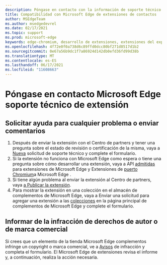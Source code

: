 ```yaml
---
description: Póngase en contacto con la información de soporte técnico Microsoft Edge desarrollo de extensiones
title: Compatibilidad con Microsoft Edge de extensiones de contactos
author: MSEdgeTeam
ms.author: msedgedevrel
ms.date: 02/17/2021
ms.topic: support
ms.prod: microsoft-edge
keywords: edge-chromium, desarrollo de extensiones, extensiones del explorador, complementos, centro de partners, desarrollador, soporte técnico
ms.openlocfilehash: 4f72e0f0a738d6c89ffd0dcc80bf271d8517d1b2
ms.sourcegitcommit: 0e67a56b9dc1f7a86924d142db0efd36fd99d38b
ms.translationtype: MT
ms.contentlocale: es-ES
ms.lasthandoff: 06/17/2021
ms.locfileid: "11608663"
---
```

# <a name="contact-microsoft-edge-extension-support"></a>Póngase en contacto Microsoft Edge soporte técnico de extensión  

## <a name="request-help-for-any-issues-or-submit-feedback"></a>Solicitar ayuda para cualquier problema o enviar comentarios  

1.  Después de enviar la extensión con el Centro de partners y tener una pregunta sobre el estado de revisión o certificación de la misma, vaya a [Nueva][MicrosoftSupportSupportrequestformE7a381be9c9aFafbEd76262bc93fd9e4] solicitud de soporte técnico y complete el formulario.  
1.  Si la extensión no funciona con Microsoft Edge como espera o tiene una pregunta sobre cómo desarrollar una extensión, vaya a API [admitidas][ExtensionsDeveloperGuideApiSupport] para extensiones de Microsoft Edge y Extensiones de [puerto Chromium][ExtensionsDeveloperGuidePortChromeExtension]a Microsoft Edge .
1.  Si tiene algún problema al enviar la extensión al Centro de partners, vaya [a Publicar la extensión][ExtensionsPublishPublishExtension]. 
1.  Para mostrar la extensión en una colección en el almacén de complementos de Microsoft Edge, vaya a Enviar una solicitud para agregar una extensión a las [colecciones][OfficeFormsPagesResponsepageAspxV4j5cvggr0grqy180bhbrw01uwybfaxnna1zkp3x2vun0ibsu1ymeu3vfy0vurrodewsjgwu00yry4u] en la página principal de complementos de Microsoft Edge y complete el formulario.   
    
## <a name="report-copyright-or-trademark-infringement"></a>Informar de la infracción de derechos de autor o de marca comercial  

Si crees que un elemento de la tienda Microsoft Edge complementos infringe un copyright o marca comercial, ve a [Avisos][MicrosoftInfoMarketplaceHtml] de infracción y completa el formulario.  El Microsoft Edge de extensiones revisa el informe y, a continuación, realiza la acción necesaria.  

<!-- links -->  

[ExtensionsDeveloperGuideApiSupport]: ../developer-guide/api-support.md "API admitidas para Microsoft Edge extensiones | Microsoft Docs"  
[ExtensionsDeveloperGuidePortChromeExtension]: ../developer-guide/port-chrome-extension.md "Portabilidad de la extensión | Microsoft Docs"  
[ExtensionsPublishPublishExtension]: ./publish-extension.md "Publicar la extensión | Microsoft Docs"  

[MicrosoftInfoMarketplaceHtml]: https://www.microsoft.com/info/Marketplace.html "Avisos de infracciones | Microsoft"  

[MicrosoftSupportSupportrequestformE7a381be9c9aFafbEd76262bc93fd9e4]: https://support.microsoft.com/supportrequestform/e7a381be-9c9a-fafb-ed76-262bc93fd9e4 "Extensiones Nueva solicitud de | Soporte técnico de Microsoft"  

[OfficeFormsPagesResponsepageAspxV4j5cvggr0grqy180bhbrw01uwybfaxnna1zkp3x2vun0ibsu1ymeu3vfy0vurrodewsjgwu00yry4u]: https://forms.office.com/Pages/ResponsePage.aspx?id=v4j5cvGGr0GRqy180BHbRw01UwyBfAxNna_1ZkP3X2VUN0lBSU1YMEU3VFY0VURRODEwSjgwU00yRy4u "Enviar una solicitud para agregar una extensión a las colecciones en la página principal de Microsoft Edge complementos | Microsoft Office Formularios"
